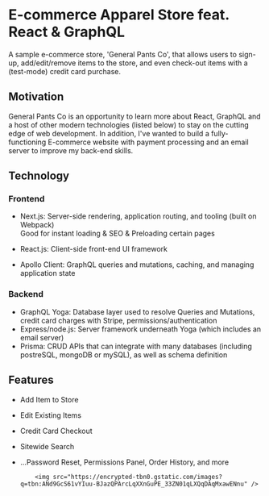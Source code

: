 # **E-commerce Apparel Store feat. React & GraphQL**

A sample e-commerce store, 'General Pants Co', that allows users to sign-up, add/edit/remove items to the store, and even check-out items with a (test-mode) credit card purchase.

## **Motivation**

General Pants Co is an opportunity to learn more about React, GraphQL and a host of other modern technologies (listed below) to stay on the cutting edge of web development.
In addition, I've wanted to build a fully-functioning E-commerce website with payment processing and an email server to improve my back-end skills.

## **Technology**

### **Frontend**

- Next.js: Server-side rendering, application routing, and tooling (built on Webpack) <br />
  Good for instant loading & SEO & Preloading certain pages

- React.js: Client-side front-end UI framework
- Apollo Client: GraphQL queries and mutations, caching, and managing application state

### **Backend**

- GraphQL Yoga: Database layer used to resolve Queries and Mutations, credit card charges with Stripe, permissions/authentication
- Express/node.js: Server framework underneath Yoga (which includes an email server)
- Prisma: CRUD APIs that can integrate with many databases (including postreSQL, mongoDB or mySQL), as well as schema definition

## **Features**

- Add Item to Store
- Edit Existing Items
- Credit Card Checkout
- Sitewide Search
- ...Password Reset, Permissions Panel, Order History, and more

          <img src="https://encrypted-tbn0.gstatic.com/images?q=tbn:ANd9GcS61vYIuu-BJazQPArcLqXXnGuPE_33ZN01qLXQqDAqMxawENnu" />
